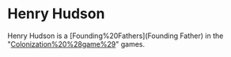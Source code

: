 # Henry Hudson

Henry Hudson is a [Founding%20Fathers](Founding Father) in the "[Colonization%20%28game%29](Colonization)" games.